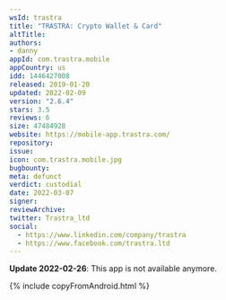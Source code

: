 ```yaml
---
wsId: trastra
title: "TRASTRA: Crypto Wallet & Card"
altTitle: 
authors:
- danny
appId: com.trastra.mobile
appCountry: us
idd: 1446427008
released: 2019-01-20
updated: 2022-02-09
version: "2.6.4"
stars: 3.5
reviews: 6
size: 47484928
website: https://mobile-app.trastra.com/
repository: 
issue: 
icon: com.trastra.mobile.jpg
bugbounty: 
meta: defunct
verdict: custodial
date: 2022-03-07
signer: 
reviewArchive:
twitter: Trastra_ltd
social:
  - https://www.linkedin.com/company/trastra
  - https://www.facebook.com/trastra.ltd
---
```


**Update 2022-02-26**: This app is not available anymore.

{% include copyFromAndroid.html %}
